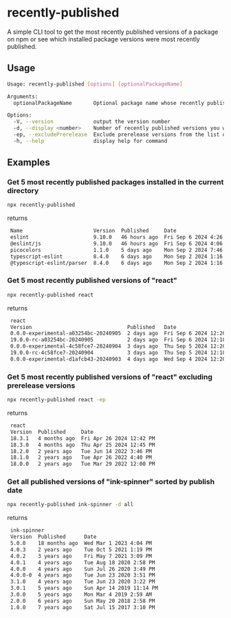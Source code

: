 # recently-published

A simple CLI tool to get the most recently published versions of a package on npm or see which installed package versions were most recently published.

## Usage

```bash
Usage: recently-published [options] [optionalPackageName]

Arguments:
  optionalPackageName       Optional package name whose recently published versions you want to see. If not provided, will display recently published packages installed in the current directory.

Options:
  -V, --version             output the version number
  -d, --display <number>    Number of recently published versions you would like displayed or "all" if you want to display all of them (default: "5")
  -ep, --excludePrerelease  Exclude prerelease versions from the list of recently published versions
  -h, --help                display help for command

```

## Examples

### Get 5 most recently published packages installed in the current directory

```bash
npx recently-published
```

returns

```bash
 Name                       Version  Published     Date                   
 eslint                     9.10.0   46 hours ago  Fri Sep 6 2024 4:26 PM
 @eslint/js                 9.10.0   46 hours ago  Fri Sep 6 2024 4:06 PM
 picocolors                 1.1.0    5 days ago    Mon Sep 2 2024 7:46 PM
 typescript-eslint          8.4.0    6 days ago    Mon Sep 2 2024 1:16 PM
 @typescript-eslint/parser  8.4.0    6 days ago    Mon Sep 2 2024 1:16 PM
```

### Get 5 most recently published versions of "react"

```bash
npx recently-published react
```

returns

```bash
 react
 Version                               Published   Date                    
 0.0.0-experimental-a03254bc-20240905  2 days ago  Fri Sep 6 2024 12:20 PM
 19.0.0-rc-a03254bc-20240905           2 days ago  Fri Sep 6 2024 12:18 PM
 0.0.0-experimental-4c58fce7-20240904  3 days ago  Thu Sep 5 2024 12:20 PM
 19.0.0-rc-4c58fce7-20240904           3 days ago  Thu Sep 5 2024 12:18 PM
 0.0.0-experimental-d1afcb43-20240903  4 days ago  Wed Sep 4 2024 12:20 PM
```

### Get 5 most recently published versions of "react" excluding prerelease versions

```bash
npx recently-published react -ep
```

returns

```bash
 react
 Version  Published     Date                     
 18.3.1   4 months ago  Fri Apr 26 2024 12:42 PM
 18.3.0   4 months ago  Thu Apr 25 2024 12:45 PM
 18.2.0   2 years ago   Tue Jun 14 2022 3:46 PM
 18.1.0   2 years ago   Tue Apr 26 2022 4:40 PM
 18.0.0   2 years ago   Tue Mar 29 2022 12:00 PM
```

### Get all published versions of "ink-spinner" sorted by publish date

```bash
npx recently-published ink-spinner -d all
```

returns

```bash
 ink-spinner
 Version  Published      Date                     
 5.0.0    18 months ago  Wed Mar 1 2023 4:04 PM
 4.0.3    2 years ago    Tue Oct 5 2021 1:19 PM
 4.0.2    3 years ago    Fri May 7 2021 3:09 PM
 4.0.1    4 years ago    Tue Aug 18 2020 2:58 PM
 4.0.0    4 years ago    Sun Jul 26 2020 3:49 PM
 4.0.0-0  4 years ago    Tue Jun 23 2020 3:51 PM
 3.1.0    4 years ago    Tue Jun 23 2020 3:22 PM
 3.0.1    5 years ago    Sun Apr 14 2019 11:14 PM
 3.0.0    5 years ago    Mon Mar 4 2019 2:59 AM
 2.0.0    6 years ago    Sun May 20 2018 2:58 PM
 1.0.0    7 years ago    Sat Jul 15 2017 3:10 PM

```


